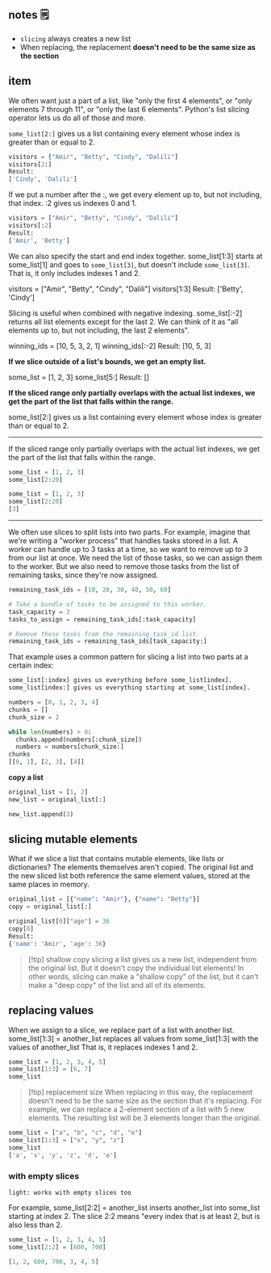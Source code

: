 ## notes 🗒

- `slicing` always creates a new list
- When replacing, the replacement **doesn't need to be the same size as the section**
## item

We often want just a part of a list, like "only the first 4 elements", or "only elements 7 through 11", or "only the last 6 elements". Python's list slicing operator lets us do all of those and more.

`some_list[2:]` gives us a list containing every element whose index is greater than or equal to 2.

```python
visitors = ["Amir", "Betty", "Cindy", "Dalili"]
visitors[2:]
Result:
['Cindy', 'Dalili']
```

If we put a number after the :, we get every element up to, but not including, that index. :2 gives us indexes 0 and 1.

```python
visitors = ["Amir", "Betty", "Cindy", "Dalili"]
visitors[:2]
Result:
['Amir', 'Betty']
```

We can also specify the start and end index together. some_list[1:3] starts at some_list[1] and goes to `some_list[3]`, but doesn't include `some_list[3]`. That is, it only includes indexes 1 and 2.

>
visitors = ["Amir", "Betty", "Cindy", "Dalili"]
visitors[1:3]
Result:
['Betty', 'Cindy']

Slicing is useful when combined with negative indexing. some_list[:-2] returns all list elements except for the last 2. We can think of it as "all elements up to, but not including, the last 2 elements".

>
winning_ids = [10, 5, 3, 2, 1]
winning_ids[:-2]
Result:
[10, 5, 3]

**If we slice outside of a list's bounds, we get an empty list.**

>
some_list = [1, 2, 3]
some_list[5:]
Result:
[]

**If the sliced range only partially overlaps with the actual list indexes, we get the part of the list that falls within the range.**

some_list[2:] gives us a list containing every element whose index is greater than or equal to 2.

___

If the sliced range only partially overlaps with the actual list indexes, we get the part of the list that falls within the range.

```python
some_list = [1, 2, 3]
some_list[2:20]
```

```python
some_list = [1, 2, 3]
some_list[2:20]
[3]
```

___

We often use slices to split lists into two parts. For example, imagine that we're writing a "worker process" that handles tasks stored in a list. A worker can handle up to 3 tasks at a time, so we want to remove up to 3 from our list at once. We need the list of those tasks, so we can assign them to the worker. But we also need to remove those tasks from the list of remaining tasks, since they're now assigned.

```python
remaining_task_ids = [10, 20, 30, 40, 50, 60]

# Take a bundle of tasks to be assigned to this worker.
task_capacity = 3
tasks_to_assign = remaining_task_ids[:task_capacity]

# Remove these tasks from the remaining_task_id list.
remaining_task_ids = remaining_task_ids[task_capacity:]
```

That example uses a common pattern for slicing a list into two parts at a certain index:

```python
some_list[:index] gives us everything before some_list[index].
some_list[index:] gives us everything starting at some_list[index].
```

```python
numbers = [0, 1, 2, 3, 4]
chunks = []
chunk_size = 2

while len(numbers) > 0:
  chunks.append(numbers[:chunk_size])
  numbers = numbers[chunk_size:]
chunks
[[0, 1], [2, 3], [4]]
```


**copy a list**

```python
original_list = [1, 2]
new_list = original_list[:]

new_list.append(3)
```


## slicing mutable elements

What if we slice a list that contains mutable elements, like lists or dictionaries? The elements themselves aren't copied. The original list and the new sliced list both reference the same element values, stored at the same places in memory.

```python
original_list = [{"name": "Amir"}, {"name": "Betty"}]
copy = original_list[:]

original_list[0]["age"] = 36
copy[0]
Result:
{'name': 'Amir', 'age': 36}
```

> [!tip] shallow copy
> slicing a list gives us a new list, independent from the original list. But it doesn't copy the individual list elements! In other words, slicing can make a "shallow copy" of the list, but it can't make a "deep copy" of the list and all of its elements.

## replacing values

When we assign to a slice, we replace part of a list with another list. some_list[1:3] = another_list replaces all values from some_list[1:3] with the values of another_list That is, it replaces indexes 1 and 2.

```python
some_list = [1, 2, 3, 4, 5]
some_list[1:3] = [6, 7]
some_list
```

> [!tip] replacement size
When replacing in this way, the replacement doesn't need to be the same size as the section that it's replacing. For example, we can replace a 2-element section of a list with 5 new elements. The resulting list will be 3 elements longer than the original.

```python
some_list = ["a", "b", "c", "d", "e"]
some_list[1:3] = ["x", "y", "z"]
some_list
['a', 'x', 'y', 'z', 'd', 'e']
```

### with empty slices

`light: works with empty slices too`

For example, some_list[2:2] = another_list inserts another_list into some_list starting at index 2. The slice 2:2 means "every index that is at least 2, but is also less than 2.

```python
some_list = [1, 2, 3, 4, 5]
some_list[2:2] = [600, 700]

[1, 2, 600, 700, 3, 4, 5]
```
